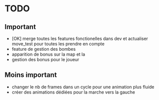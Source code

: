 # TODO

## Important

- [OK] merge toutes les features fonctionelles dans dev et actualiser move_test pour toutes les prendre en compte
- feature de gestion des bombes
- apparition de bonus sur la map et la
- gestion des bonus pour le joueur

## Moins important
- changer le nb de frames dans un cycle pour une animation plus fluide
- créer des animations dédiées pour la marche vers la gauche
